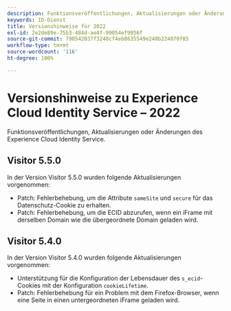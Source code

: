 ```yaml
---
description: Funktionsveröffentlichungen, Aktualisierungen oder Änderungen des Experience Cloud Identity Services.
keywords: ID-Dienst
title: Versionshinweise für 2022
exl-id: 2e2de89e-75b3-484d-ae4f-99054ef9956f
source-git-commit: 790542037f3240cf4eb8635549e240b224070f85
workflow-type: tm+mt
source-wordcount: '116'
ht-degree: 100%

---
```


# Versionshinweise zu Experience Cloud Identity Service – 2022

Funktionsveröffentlichungen, Aktualisierungen oder Änderungen des Experience Cloud Identity Service.

## Visitor 5.5.0

In der Version Visitor 5.5.0 wurden folgende Aktualisierungen vorgenommen:

* Patch: Fehlerbehebung, um die Attribute `sameSite` und `secure` für das Datenschutz-Cookie zu erhalten.
* Patch: Fehlerbehebung, um die ECID abzurufen, wenn ein iFrame mit derselben Domain wie die übergeordnete Domain geladen wird.

## Visitor 5.4.0

In der Version Visitor 5.4.0 wurden folgende Aktualisierungen vorgenommen:

* Unterstützung für die Konfiguration der Lebensdauer des `s_ecid`-Cookies mit der Konfiguration `cookieLifetime`.
* Patch: Fehlerbehebung für ein Problem mit dem Firefox-Browser, wenn eine Seite in einen untergeordneten iFrame geladen wird.
